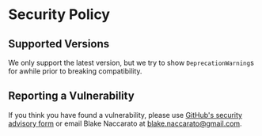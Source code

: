 # Security Policy

## Supported Versions

We only support the latest version, but we try to show `DeprecationWarning`s for awhile prior to breaking compatibility.

## Reporting a Vulnerability

If you think you have found a vulnerability, please use [GitHub's security advisory form](<https://github.com/blakeNaccarato/boilerdaq/security/advisories/new>) or email Blake Naccarato at <blake.naccarato@gmail.com>.
